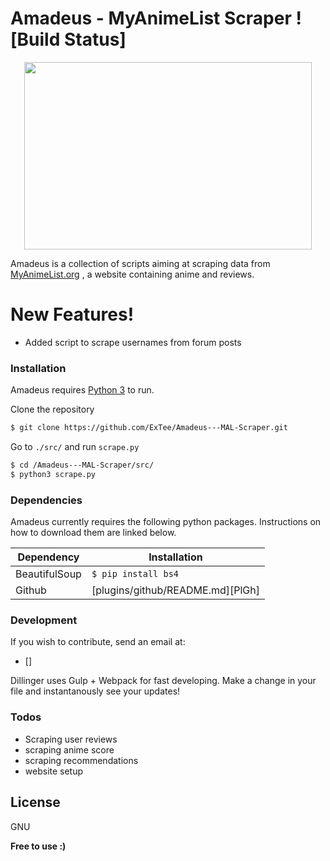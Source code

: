 

# Amadeus - MyAnimeList Scraper ![Build Status]
<p align="center">
<img width="460" height="300" src="https://i.imgur.com/K4B6uHU.png">

</p>

Amadeus is a collection of scripts aiming at scraping data from [MyAnimeList.org](myanimelist.org) , a website containing anime and reviews.


# New Features!

  - Added script to scrape usernames from forum posts

### Installation

Amadeus requires [Python 3](https://www.python.org/downloads/) to run.

Clone the repository
```sh
$ git clone https://github.com/ExTee/Amadeus---MAL-Scraper.git
```
Go to ```./src/``` and run ``scrape.py``
```sh
$ cd /Amadeus---MAL-Scraper/src/
$ python3 scrape.py
```
### Dependencies

Amadeus currently requires the following python packages. Instructions on how to download them are linked below.

| Dependency | Installation |
| ------ | ------ |
| BeautifulSoup | ```$ pip install bs4``` |
| Github | [plugins/github/README.md][PlGh] |



### Development

If you wish to contribute, send an email at:
* []

Dillinger uses Gulp + Webpack for fast developing.
Make a change in your file and instantanously see your updates!


### Todos

 - Scraping user reviews
 - scraping anime score
 - scraping recommendations
 - website setup

License
----

GNU


**Free to use :)**
